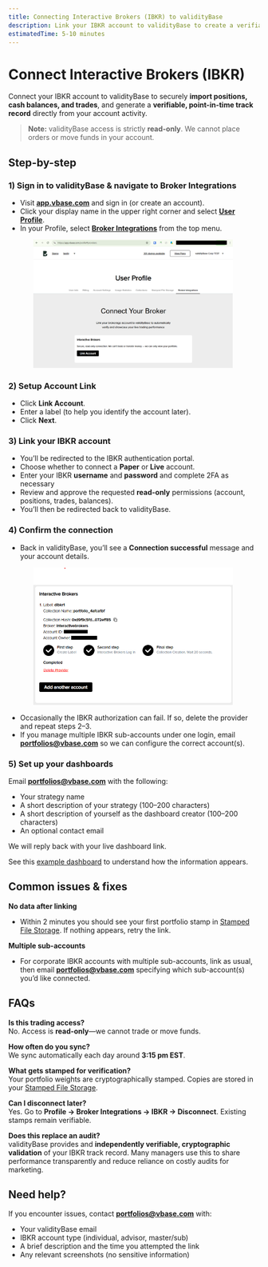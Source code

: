 ```yaml
---
title: Connecting Interactive Brokers (IBKR) to validityBase
description: Link your IBKR account to validityBase to create a verifiable, live performance record and dashboard of your trading.
estimatedTime: 5-10 minutes
---
```


# Connect Interactive Brokers (IBKR)

Connect your IBKR account to validityBase to securely **import positions, cash balances, and trades**, and generate a **verifiable, point-in-time track record** directly from your account activity.  

> **Note:** validityBase access is strictly **read-only**. We cannot place orders or move funds in your account.  

## Step-by-step

### 1) Sign in to validityBase & navigate to Broker Integrations
- Visit [**app.vbase.com**](https://app.vbase.com/) and sign in (or create an account).
- Click your display name in the upper right corner and select [**User Profile**](https://app.vbase.com/profile).
- In your Profile, select [**Broker Integrations**](https://app.vbase.com/profile#providers) from the top menu.

<img src="broker-integrations-screenshot.png" alt="Profile menu showing “Broker Integrations" width="400" style="margin-left:50px;">

### 2) Setup Account Link
- Click **Link Account**.
- Enter a label (to help you identify the account later).
- Click **Next**.

### 3) Link your IBKR account
- You’ll be redirected to the IBKR authentication portal.
- Choose whether to connect a **Paper** or **Live** account.
- Enter your IBKR **username** and **password** and complete 2FA as necessary
- Review and approve the requested **read-only** permissions (account, positions, trades, balances).
- You’ll then be redirected back to validityBase.

### 4) Confirm the connection
- Back in validityBase, you’ll see a **Connection successful** message and your account details.  
<img src="IBKR-success-screenshot.png" alt="IBKR success screenshot" width="400" style="margin-left:50px;">

- Occasionally the IBKR authorization can fail. If so, delete the provider and repeat steps 2–3.  
- If you manage multiple IBKR sub-accounts under one login, email **portfolios@vbase.com** so we can configure the correct account(s).  

### 5) Set up your dashboards
Email **portfolios@vbase.com** with the following:  
- Your strategy name  
- A short description of your strategy (100–200 characters)  
- A short description of yourself as the dashboard creator (100–200 characters)  
- An optional contact email  

We will reply back with your live dashboard link.

See this [example dashboard](https://portfolios.vbase.com/?sym=ASGSP5DR) to understand how the information appears.  


## Common issues & fixes

**No data after linking**  
- Within 2 minutes you should see your first portfolio stamp in [Stamped File Storage](https://app.vbase.com/profile#user_data_storage). If nothing appears, retry the link.  

**Multiple sub-accounts**  
- For corporate IBKR accounts with multiple sub-accounts, link as usual, then email **portfolios@vbase.com** specifying which sub-account(s) you’d like connected.  

## FAQs

**Is this trading access?**  
No. Access is **read-only**—we cannot trade or move funds.  

**How often do you sync?**  
We sync automatically each day around **3:15 pm EST**.  

**What gets stamped for verification?**  
Your portfolio weights are cryptographically stamped. Copies are stored in your [Stamped File Storage](https://app.vbase.com/profile#user_data_storage).  

**Can I disconnect later?**  
Yes. Go to **Profile → Broker Integrations → IBKR → Disconnect**. Existing stamps remain verifiable.  

**Does this replace an audit?**  
validityBase provides and **independently verifiable, cryptographic validation** of your IBKR track record. Many managers use this to share performance transparently and reduce reliance on costly audits for marketing. 

## Need help?
If you encounter issues, contact **portfolios@vbase.com** with:  
- Your validityBase email  
- IBKR account type (individual, advisor, master/sub)  
- A brief description and the time you attempted the link  
- Any relevant screenshots (no sensitive information)  